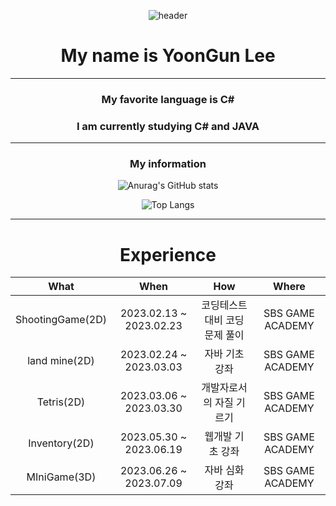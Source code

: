 <div align="center">
  
![header](https://capsule-render.vercel.app/api?type=waving&color=auto&height=300&section=header&text=Welcome&fontSize=90)
   
# My name is YoonGun Lee
  ---------------------
 ### My favorite language is C#
 ### I am currently studying C# and JAVA
  ---------------------
 ### My information
  ![Anurag's GitHub stats](https://github-readme-stats.vercel.app/api?username=dbsrjs&show_icons=true&theme=dracula)
  
  ![Top Langs](https://github-readme-stats.vercel.app/api/top-langs/?username=dbsrjs&layout=compact)

  ---------------------
<h1> Experience </h1>

| What | When | How | Where |
|:--------:|:--------:|:--------:|:--------:|
| ShootingGame(2D) | 2023.02.13 ~ 2023.02.23 | 코딩테스트 대비 코딩문제 풀이  | SBS GAME ACADEMY |
| land mine(2D) | 2023.02.24 ~ 2023.03.03 | 자바 기초 강좌   | SBS GAME ACADEMY |  
| Tetris(2D) | 2023.03.06 ~ 2023.03.30 | 개발자로서의 자질 기르기  | SBS GAME ACADEMY |
| Inventory(2D) | 2023.05.30 ~ 2023.06.19 | 웹개발 기초 강좌   | SBS GAME ACADEMY |  
| MIniGame(3D) | 2023.06.26 ~ 2023.07.09 | 자바 심화 강좌   | SBS GAME ACADEMY | 
</div>
